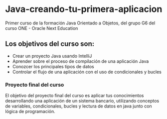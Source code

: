 # Java-creando-tu-primera-aplicacion
Primer curso de la formación Java Orientado a Objetos, del grupo G6 del curso ONE - Oracle Next Education

## Los objetivos del curso son: 

- Crear un proyecto Java usando IntelliJ
- Aprender sobre el proceso de compilación de una aplicación Java
- Conozcer los principales tipos de datos
- Controlar el flujo de una aplicación con el uso de condicionales y bucles
  
### Proyecto final del curso 
El objetivo del proyecto final del curso es aplicar tus conocimientos desarrollando una aplicación de un sistema bancario, utilizando conceptos de variables, condicionales, bucles y lectura de datos en java junto con lógica de programación.

